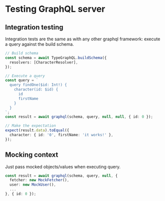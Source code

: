# Testing GraphQL server

## Integration testing

Integration tests are the same as with any other graphql framework: execute a query against the build schema.

```typescript
// Build schema
const schema = await TypeGraphQL.buildSchema({
  resolvers: [CharacterResolver],
});

// Execute a query
const query = `
  query findOne($id: Int!) {
    character(id: $id) {
      id
      firstName
    }
  }
`;
const result = await graphql(schema, query, null, null, { id: 0 });

// Make the expectation
expect(result.data).toEqual({
  character: { id: '0', firstName: 'it works!' },
});
```

## Mocking context

Just pass mocked objects/values when executing query.

```typescript
const result = await graphql(schema, query, null, {
  fetcher: new MockFetcher(),
  user: new MockUser(),
  ...
}, { id: 0 });
```
